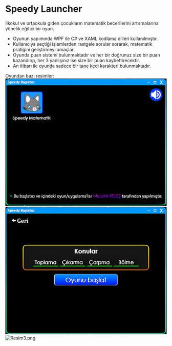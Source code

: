 # Speedy Launcher

İlkokul ve ortaokula giden çocukların matematik becerilerini artırmalarına yönelik eğitici bir oyun.

- Oyunun yapımında WPF ile C# ve XAML kodlama dilleri kullanılmıştır.
- Kullanıcıya seçtiği işlemlerden rastgele sorular sorarak, matematik pratiğini geliştirmeyi amaçlar.
- Oyunda puan sistemi bulunmaktadır ve her bir doğrunuz size bir puan kazandırıp, her 3 yanlışınız ise size bir puan kaybettirecektir.
- An itibarı ile oyunda sadece bir tane kedi karakteri bulunmaktadır.

Oyundan bazı resimler:
![Resim1.png](https://raw.githubusercontent.com/mucahit-keles/SpeedyLauncher/main/Resim1.png)
![Resim2.png](https://raw.githubusercontent.com/mucahit-keles/SpeedyLauncher/main/Resim2.png)
![Resim3.png](https://raw.githubusercontent.com/mucahit-keles/SpeedyLauncher/main/Resim3.png)
